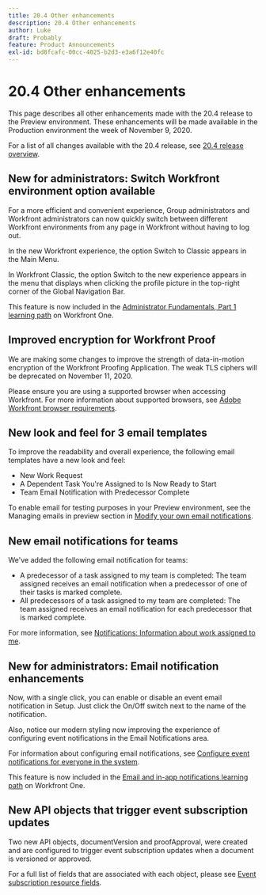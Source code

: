 ```yaml
---
title: 20.4 Other enhancements
description: 20.4 Other enhancements
author: Luke
draft: Probably
feature: Product Announcements
exl-id: bd8fcafc-00cc-4025-b2d3-e3a6f12e40fc
---
```

# 20.4 Other enhancements

This page describes all other enhancements made with the 20.4 release to the Preview environment. These enhancements will be made available in the Production environment the week of November 9, 2020.

For a list of all changes available with the 20.4 release, see [20.4 release overview](../../../product-announcements/product-releases/20.4-release-activity/20-4-release-overview.md).

## New for administrators:&nbsp;Switch Workfront environment option available

For a more efficient and convenient experience, Group administrators and Workfront administrators can now quickly switch between different Workfront environments from any page in Workfront without having to log out.

In the new Workfront experience, the option Switch to Classic appears in the Main Menu.

In Workfront Classic, the option Switch to the new experience appears in the menu that displays when clicking the profile picture in the top-right corner of the Global Navigation Bar.

This feature is now included in the [Administrator Fundamentals, Part 1 learning path](https://one.workfront.com/s/learningpath3/administrator-fundamentals-in-the-new-workfront-experience-part-2-user-organizat-20Y0z000000bmAXEAY) on Workfront One.

## Improved encryption for Workfront Proof

We are making some changes to improve the strength of data-in-motion encryption of the Workfront Proofing Application. The weak TLS ciphers will be deprecated on November 11, 2020.

Please ensure you are using a supported browser when accessing Workfront. For more information about supported browsers, see [Adobe Workfront browser requirements](../../../workfront-basics/workfront-browser-requirements.md).

## New look and feel for 3 email templates

To improve the readability and overall experience, the following email templates have a new look and feel:

* New Work Request
* A Dependent Task You're Assigned to Is Now Ready to Start
* Team Email Notification with Predecessor Complete

To enable email for testing purposes in your Preview environment, see the Managing emails in preview section in [Modify your own email notifications](../../../workfront-basics/using-notifications/activate-or-deactivate-your-own-event-notifications.md).

## New email notifications for teams

We've added the following email notification for teams:

* A predecessor of a task assigned to my team is completed: The team assigned receives an email notification when a predecessor of one of their tasks is marked complete.
* All predecessors of a task assigned to my team are completed: The team assigned receives an email notification for each predecessor that is marked complete.

For more information, see [Notifications: Information about work assigned to me](../../../workfront-basics/using-notifications/notifications-information-about-work-assigned-to-me.md).

## New for administrators: Email notification enhancements

Now, with a single click, you can enable or disable an event email notification in Setup. Just click the On/Off switch next to the name of the notification.

Also, notice our modern styling now improving the experience of configuring event notifications in the Email Notifications area.

For information about configuring email notifications, see [Configure event notifications for everyone in the system](../../../administration-and-setup/manage-workfront/emails/configure-event-notifications-for-everyone-in-the-system.md).

This feature is now included in the [Email and in-app notifications learning path](https://one.workfront.com/s/learningpath2/email-and-in-app-notifications-in-the-new-workfront-experience-20Y4X000000CaZGUA0) on Workfront One.

## New API&nbsp;objects that trigger event subscription updates

Two new API objects, documentVersion and proofApproval, were created and are configured to trigger event subscription updates when a document is versioned or approved.

For a full list of fields that are associated with each object, please see [Event subscription resource fields](../../../wf-api/api/event-sub-resource-fields.md).
